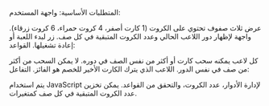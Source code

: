 المتطلبات الأساسية:
واجهة المستخدم:

عرض ثلاث صفوف تحتوي على الكروت (1 كارت أصفر، 4 كروت حمراء، 6 كروت زرقاء).
واجهة لإظهار دور اللاعب الحالي وعدد الكروت المتبقية في كل صف.
زر لبدء اللعبة أو إعادة تشغيلها.
القواعد:

كل لاعب يمكنه سحب كارت أو أكثر من نفس الصف في دوره.
لا يمكن السحب من أكثر من صف في نفس الدور.
اللاعب الذي يترك الكارت الأخير للخصم هو الفائز.
التفاعل:

يتم استخدام JavaScript لإدارة الأدوار، عدد الكروت، والتحقق من القواعد.
يمكن تخزين عدد الكروت المتبقية في كل صف كمتغيرات.
